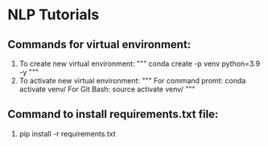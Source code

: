# NLP Tutorials

## Commands for virtual environment:
 1. To create new virtual environment:
""" conda create -p venv python=3.9 -y
"""
 2. To activate new virtual environment:
 """
    For command promt: conda activate venv/
    For Git Bash: source activate venv/
"""
## Command to install requirements.txt file:
 1. pip install -r requirements.txt

